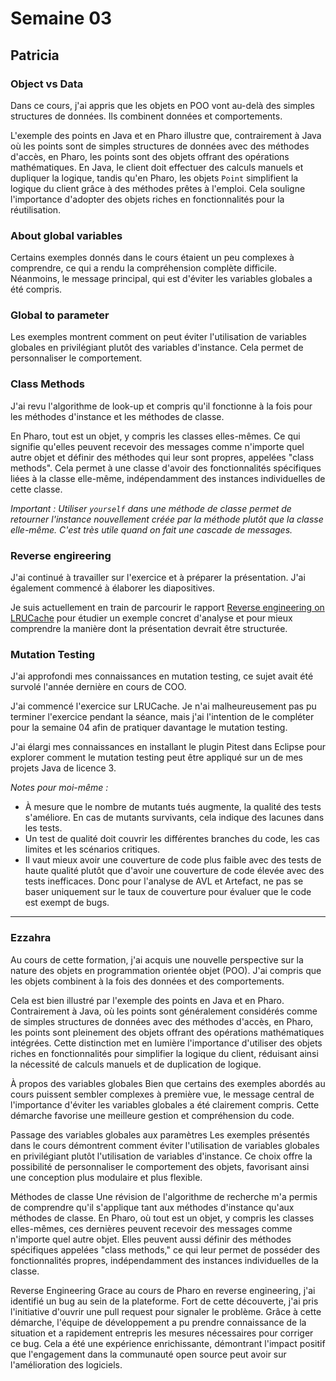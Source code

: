 # Semaine 03

## Patricia

### Object vs Data

Dans ce cours, j'ai appris que les objets en POO vont au-delà des simples structures de données. Ils combinent données et comportements.

L'exemple des points en Java et en Pharo illustre que, contrairement à Java où les points sont de simples structures de données avec des méthodes d'accès, en Pharo, les points sont des objets offrant des opérations mathématiques. En Java, le client doit effectuer des calculs manuels et dupliquer la logique, tandis qu'en Pharo, les objets `Point` simplifient la logique du client grâce à des méthodes prêtes à l'emploi. Cela souligne l'importance d'adopter des objets riches en fonctionnalités pour la réutilisation.

### About global variables

Certains exemples donnés dans le cours étaient un peu complexes à comprendre, ce qui a rendu la compréhension complète difficile. Néanmoins, le message principal, qui est d'éviter les variables globales a été compris.

### Global to parameter

 Les exemples montrent comment on peut éviter l'utilisation de variables globales en privilégiant plutôt des variables d'instance. Cela permet de personnaliser le comportement.

 ### Class Methods

J'ai revu l'algorithme de look-up et compris qu'il fonctionne à la fois pour les méthodes d'instance et les méthodes de classe. 

En Pharo, tout est un objet, y compris les classes elles-mêmes. Ce qui signifie qu'elles peuvent recevoir des messages comme n'importe quel autre objet et définir des méthodes qui leur sont propres, appelées "class methods". Cela permet à une classe d'avoir des fonctionnalités spécifiques liées à la classe elle-même, indépendamment des instances individuelles de cette classe.

*Important : Utiliser `yourself` dans une méthode de classe permet de retourner l'instance nouvellement créée par la méthode plutôt que la classe elle-même. C'est très utile quand on fait une cascade de messages.*

### Reverse engireering

J'ai continué à travailler sur l'exercice et à préparer la présentation. J'ai également commencé à élaborer les diapositives.

Je suis actuellement en train de parcourir le rapport  [Reverse engineering on LRUCache](https://rmod-files.lille.inria.fr/DesignCoffeeClub/2023-Miage/reverse-engineering-LRU.pdf) pour étudier un exemple concret d'analyse et pour mieux comprendre la manière dont la présentation devrait être structurée.

### Mutation Testing

J'ai approfondi mes connaissances en mutation testing, ce sujet avait été survolé l'année dernière en cours de COO. 

J'ai commencé l'exercice sur LRUCache. Je n'ai malheureusement pas pu terminer l'exercice pendant la séance, mais j'ai l'intention de le compléter pour la semaine 04 afin de pratiquer davantage le mutation testing.

J'ai élargi mes connaissances en installant le plugin Pitest dans Eclipse pour explorer comment le mutation testing peut être appliqué sur un de mes projets Java de licence 3.

*Notes pour moi-même :*
- À mesure que le nombre de mutants tués augmente, la qualité des tests s'améliore. En cas de mutants survivants, cela indique des lacunes dans les tests.
- Un test de qualité doit couvrir les différentes branches du code, les cas limites et les scénarios critiques.
- Il vaut mieux avoir une couverture de code plus faible avec des tests de haute qualité plutôt que d'avoir une couverture de code élevée avec des tests inefficaces. Donc pour l'analyse de AVL et Artefact, ne pas se baser uniquement sur le taux de couverture pour évaluer que le code est exempt de bugs.


---
### Ezzahra

Au cours de cette formation, j'ai acquis une nouvelle perspective sur la nature des objets en programmation orientée objet (POO). J'ai compris que les objets combinent à la fois des données et des comportements.

Cela est bien illustré par l'exemple des points en Java et en Pharo. Contrairement à Java, où les points sont généralement considérés comme de simples structures de données avec des méthodes d'accès, en Pharo, les points sont pleinement des objets offrant des opérations mathématiques intégrées. Cette distinction met en lumière l'importance d'utiliser des objets riches en fonctionnalités pour simplifier la logique du client, réduisant ainsi la nécessité de calculs manuels et de duplication de logique.

À propos des variables globales
Bien que certains des exemples abordés au cours puissent sembler complexes à première vue, le message central de l'importance d'éviter les variables globales a été clairement compris. Cette démarche favorise une meilleure gestion et compréhension du code.

Passage des variables globales aux paramètres
Les exemples présentés dans le cours démontrent comment éviter l'utilisation de variables globales en privilégiant plutôt l'utilisation de variables d'instance. Ce choix offre la possibilité de personnaliser le comportement des objets, favorisant ainsi une conception plus modulaire et plus flexible.

Méthodes de classe
Une révision de l'algorithme de recherche m'a permis de comprendre qu'il s'applique tant aux méthodes d'instance qu'aux méthodes de classe. En Pharo, où tout est un objet, y compris les classes elles-mêmes, ces dernières peuvent recevoir des messages comme n'importe quel autre objet. Elles peuvent aussi définir des méthodes spécifiques appelées "class methods," ce qui leur permet de posséder des fonctionnalités propres, indépendamment des instances individuelles de la classe.

Reverse Engineering
Grace au cours de Pharo en reverse engineering, j'ai identifié un bug au sein de la plateforme. Fort de cette découverte, j'ai pris l'initiative d'ouvrir une pull request pour signaler le problème. Grâce à cette démarche, l'équipe de développement a pu prendre connaissance de la situation et a rapidement entrepris les mesures nécessaires pour corriger ce bug. Cela a été une expérience enrichissante, démontrant l'impact positif que l'engagement dans la communauté open source peut avoir sur l'amélioration des logiciels.

